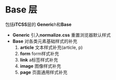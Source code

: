 # Base 层

包括**iTCSS**层的 **Generic**h和**Base**

- **Generic** 引入**normalize.css** 重置浏览器默认样式
- **Base** 对各类元素基础样式的补充
  1. **article** 文本样式补充(article, p)
  2. **form** form样式补充
  3. **link** a标签样式补充
  4. **image** 图像样式补充
  5. **page** 页面通用样式补充
   